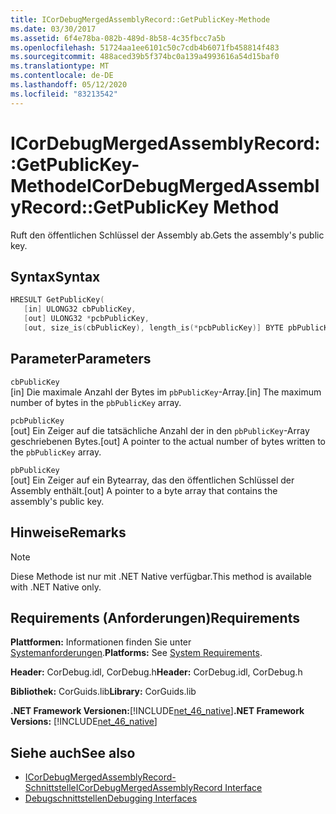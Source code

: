 ```yaml
---
title: ICorDebugMergedAssemblyRecord::GetPublicKey-Methode
ms.date: 03/30/2017
ms.assetid: 6f4e78ba-082b-489d-8b58-4c35fbcc7a5b
ms.openlocfilehash: 51724aa1ee6101c50c7cdb4b6071fb458814f483
ms.sourcegitcommit: 488aced39b5f374bc0a139a4993616a54d15baf0
ms.translationtype: MT
ms.contentlocale: de-DE
ms.lasthandoff: 05/12/2020
ms.locfileid: "83213542"
---
```

# <a name="icordebugmergedassemblyrecordgetpublickey-method"></a><span data-ttu-id="6e7e1-102">ICorDebugMergedAssemblyRecord::GetPublicKey-Methode</span><span class="sxs-lookup"><span data-stu-id="6e7e1-102">ICorDebugMergedAssemblyRecord::GetPublicKey Method</span></span>
<span data-ttu-id="6e7e1-103">Ruft den öffentlichen Schlüssel der Assembly ab.</span><span class="sxs-lookup"><span data-stu-id="6e7e1-103">Gets the assembly's public key.</span></span>  
  
## <a name="syntax"></a><span data-ttu-id="6e7e1-104">Syntax</span><span class="sxs-lookup"><span data-stu-id="6e7e1-104">Syntax</span></span>  
  
```cpp  
HRESULT GetPublicKey(  
   [in] ULONG32 cbPublicKey,
   [out] ULONG32 *pcbPublicKey,
   [out, size_is(cbPublicKey), length_is(*pcbPublicKey)] BYTE pbPublicKey[]);  
```  
  
## <a name="parameters"></a><span data-ttu-id="6e7e1-105">Parameter</span><span class="sxs-lookup"><span data-stu-id="6e7e1-105">Parameters</span></span>  
 `cbPublicKey`  
 <span data-ttu-id="6e7e1-106">[in] Die maximale Anzahl der Bytes im `pbPublicKey`-Array.</span><span class="sxs-lookup"><span data-stu-id="6e7e1-106">[in] The maximum number of bytes in the `pbPublicKey` array.</span></span>  
  
 `pcbPublicKey`  
 <span data-ttu-id="6e7e1-107">[out] Ein Zeiger auf die tatsächliche Anzahl der in den `pbPublicKey`-Array geschriebenen Bytes.</span><span class="sxs-lookup"><span data-stu-id="6e7e1-107">[out] A pointer to the actual number of bytes written to the `pbPublicKey` array.</span></span>  
  
 `pbPublicKey`  
 <span data-ttu-id="6e7e1-108">[out] Ein Zeiger auf ein Bytearray, das den öffentlichen Schlüssel der Assembly enthält.</span><span class="sxs-lookup"><span data-stu-id="6e7e1-108">[out] A pointer to a byte array that contains the assembly's public key.</span></span>  
  
## <a name="remarks"></a><span data-ttu-id="6e7e1-109">Hinweise</span><span class="sxs-lookup"><span data-stu-id="6e7e1-109">Remarks</span></span>  
  
> [!NOTE]
> <span data-ttu-id="6e7e1-110">Diese Methode ist nur mit .NET Native verfügbar.</span><span class="sxs-lookup"><span data-stu-id="6e7e1-110">This method is available with .NET Native only.</span></span>  
  
## <a name="requirements"></a><span data-ttu-id="6e7e1-111">Requirements (Anforderungen)</span><span class="sxs-lookup"><span data-stu-id="6e7e1-111">Requirements</span></span>  
 <span data-ttu-id="6e7e1-112">**Plattformen:** Informationen finden Sie unter [Systemanforderungen](../../get-started/system-requirements.md).</span><span class="sxs-lookup"><span data-stu-id="6e7e1-112">**Platforms:** See [System Requirements](../../get-started/system-requirements.md).</span></span>  
  
 <span data-ttu-id="6e7e1-113">**Header:** CorDebug.idl, CorDebug.h</span><span class="sxs-lookup"><span data-stu-id="6e7e1-113">**Header:** CorDebug.idl, CorDebug.h</span></span>  
  
 <span data-ttu-id="6e7e1-114">**Bibliothek:** CorGuids.lib</span><span class="sxs-lookup"><span data-stu-id="6e7e1-114">**Library:** CorGuids.lib</span></span>  
  
 <span data-ttu-id="6e7e1-115">**.NET Framework Versionen:**[!INCLUDE[net_46_native](../../../../includes/net-46-native-md.md)]</span><span class="sxs-lookup"><span data-stu-id="6e7e1-115">**.NET Framework Versions:** [!INCLUDE[net_46_native](../../../../includes/net-46-native-md.md)]</span></span>  
  
## <a name="see-also"></a><span data-ttu-id="6e7e1-116">Siehe auch</span><span class="sxs-lookup"><span data-stu-id="6e7e1-116">See also</span></span>

- [<span data-ttu-id="6e7e1-117">ICorDebugMergedAssemblyRecord-Schnittstelle</span><span class="sxs-lookup"><span data-stu-id="6e7e1-117">ICorDebugMergedAssemblyRecord Interface</span></span>](icordebugmergedassemblyrecord-interface.md)
- [<span data-ttu-id="6e7e1-118">Debugschnittstellen</span><span class="sxs-lookup"><span data-stu-id="6e7e1-118">Debugging Interfaces</span></span>](debugging-interfaces.md)
